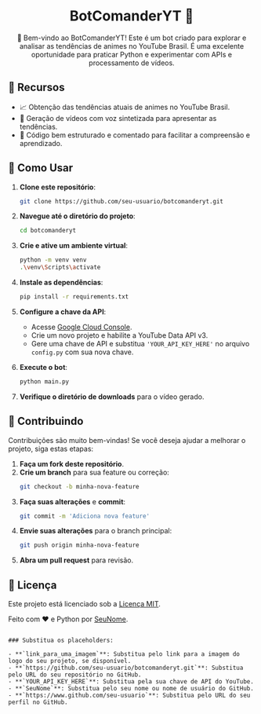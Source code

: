 
<h1 align="center">BotComanderYT 🤖</h1>

<p align="center">
  👋 Bem-vindo ao BotComanderYT! Este é um bot criado para explorar e analisar as tendências de animes no YouTube Brasil. É uma excelente oportunidade para praticar Python e experimentar com APIs e processamento de vídeos.
</p>

## 🌟 Recursos

- 📈 Obtenção das tendências atuais de animes no YouTube Brasil.
- 🎥 Geração de vídeos com voz sintetizada para apresentar as tendências.
- 📝 Código bem estruturado e comentado para facilitar a compreensão e aprendizado.

## 🚀 Como Usar

1. **Clone este repositório**:
   ```bash
   git clone https://github.com/seu-usuario/botcomanderyt.git
   ```

2. **Navegue até o diretório do projeto**:
   ```bash
   cd botcomanderyt
   ```

3. **Crie e ative um ambiente virtual**:
   ```bash
   python -m venv venv
   .\venv\Scripts\activate
   ```

4. **Instale as dependências**:
   ```bash
   pip install -r requirements.txt
   ```

5. **Configure a chave da API**:
   - Acesse [Google Cloud Console](https://console.cloud.google.com/).
   - Crie um novo projeto e habilite a YouTube Data API v3.
   - Gere uma chave de API e substitua `'YOUR_API_KEY_HERE'` no arquivo `config.py` com sua nova chave.

6. **Execute o bot**:
   ```bash
   python main.py
   ```

7. **Verifique o diretório de downloads** para o vídeo gerado.

## 🤝 Contribuindo

Contribuições são muito bem-vindas! Se você deseja ajudar a melhorar o projeto, siga estas etapas:

1. **Faça um fork deste repositório**.
2. **Crie um branch** para sua feature ou correção:
   ```bash
   git checkout -b minha-nova-feature
   ```
3. **Faça suas alterações** e **commit**:
   ```bash
   git commit -m 'Adiciona nova feature'
   ```
4. **Envie suas alterações** para o branch principal:
   ```bash
   git push origin minha-nova-feature
   ```
5. **Abra um pull request** para revisão.

## 📝 Licença

Este projeto está licenciado sob a [Licença MIT](https://opensource.org/licenses/MIT).

Feito com ❤️ e Python por [SeuNome](https://www.github.com/seu-usuario).

```

### Substitua os placeholders:

- **`link_para_uma_imagem`**: Substitua pelo link para a imagem do logo do seu projeto, se disponível.
- **`https://github.com/seu-usuario/botcomanderyt.git`**: Substitua pelo URL do seu repositório no GitHub.
- **`YOUR_API_KEY_HERE`**: Substitua pela sua chave de API do YouTube.
- **`SeuNome`**: Substitua pelo seu nome ou nome de usuário do GitHub.
- **`https://www.github.com/seu-usuario`**: Substitua pelo URL do seu perfil no GitHub.
